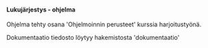 #### Lukujärjestys - ohjelma
Ohjelma tehty osana 'Ohjelmoinnin perusteet' kurssia harjoitustyönä.

Dokumentaatio tiedosto löytyy hakemistosta 'dokumentaatio'
